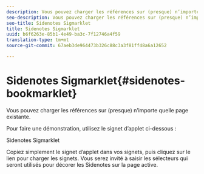 ```yaml
---
description: Vous pouvez charger les références sur (presque) n’importe quelle page existante.
seo-description: Vous pouvez charger les références sur (presque) n’importe quelle page existante.
seo-title: Sidenotes Sigmarklet
title: Sidenotes Sigmarklet
uuid: b6f6263e-85b1-4e49-ba3c-7f12746a4f59
translation-type: tm+mt
source-git-commit: 67aeb3de964473b326c88c3a3f81ff48a6a12652

---
```



# Sidenotes Sigmarklet{#sidenotes-bookmarklet}

Vous pouvez charger les références sur (presque) n’importe quelle page existante.

Pour faire une démonstration, utilisez le signet d’applet ci-dessous :

Sidenotes Sigmarklet

Copiez simplement le signet d’applet dans vos signets, puis cliquez sur le lien pour charger les signets. Vous serez invité à saisir les sélecteurs qui seront utilisés pour décorer les Sidenotes sur la page active.
